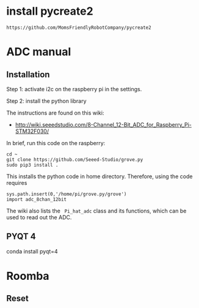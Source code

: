 # install pycreate2


```https://github.com/MomsFriendlyRobotCompany/pycreate2```

# ADC manual

## Installation

Step 1: activate i2c on the raspberry pi in the settings.

Step 2: install the python library

The instructions are found on this wiki:

+ http://wiki.seeedstudio.com/8-Channel_12-Bit_ADC_for_Raspberry_Pi-STM32F030/

In brief, run this code on the raspberry:

````
cd ~
git clone https://github.com/Seeed-Studio/grove.py
sudo pip3 install .
````

This installs the python code in home directory. Therefore, using the code requires

```
sys.path.insert(0,'/home/pi/grove.py/grove')
import adc_8chan_12bit
```

The wiki also lists the `` Pi_hat_adc`` class and its functions, which can be used to read out the ADC.


## PYQT 4

conda install pyqt=4

# Roomba

## Reset
